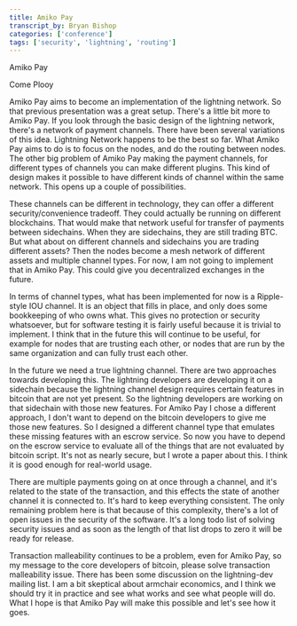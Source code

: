 ```yaml
---
title: Amiko Pay
transcript_by: Bryan Bishop
categories: ['conference']
tags: ['security', 'lightning', 'routing']
---
```


Amiko Pay

Come Plooy

Amiko Pay aims to become an implementation of the lightning network. So that previous presentation was a great setup. There's a little bit more to Amiko Pay. If you look through the basic design of the lightning network, there's a network of payment channels. There have been several variations of this idea. Lightning Network happens to be the best so far. What Amiko Pay aims to do is to focus on the nodes, and do the routing between nodes. The other big problem of Amiko Pay making the payment channels, for different types of channels you can make different plugins. This kind of design makes it possible to have different kinds of channel within the same network. This opens up a couple of possibilities.

These channels can be different in technology, they can offer a different security/convenience tradeoff. They could actually be running on different blockchains. That would make that network useful for transfer of payments between sidechains. When they are sidechains, they are still trading BTC. But what about on different channels and sidechains you are trading different assets? Then the nodes become a mesh network of different assets and multiple channel types. For now, I am not going to implement that in Amiko Pay. This could give you decentralized exchanges in the future.

In terms of channel types, what has been implemented for now is a Ripple-style IOU channel. It is an object that fills in place, and only does some bookkeeping of who owns what. This gives no protection or security whatsoever, but for software testing it is fairly useful because it is trivial to implement. I think that in the future this will continue to be useful, for example for nodes that are trusting each other, or nodes that are run by the same organization and can fully trust each other.

In the future we need a true lightning channel. There are two approaches towards developing this. The lightning developers are developing it on a sidechain because the lightning channel design requires certain features in bitcoin that are not yet present. So the lightning developers are working on that sidechain with those new features. For Amiko Pay I chose a different approach, I don't want to depend on the bitcoin developers to give me those new features. So I designed a different channel type that emulates these missing features with an escrow service. So now you have to depend on the escrow service to evaluate all of the things that are not evaluated by bitcoin script. It's not as nearly secure, but I wrote a paper about this. I think it is good enough for real-world usage.

There are multiple payments going on at once through a channel, and it's related to the state of the transaction, and this effects the state of another channel it is connected to. It's hard to keep everything consistent. The only remaining problem here is that because of this complexity, there's a lot of open issues in the security of the software. It's a long todo list of solving security issues and as soon as the length of that list drops to zero it will be ready for release.

Transaction malleability continues to be a problem, even for Amiko Pay, so my message to the core developers of bitcoin, please solve transaction malleability issue. There has been some discussion on the lightning-dev mailing list. I am a bit skeptical about armchair economics, and I think we should try it in practice and see what works and see what people will do. What I hope is that Amiko Pay will make this possible and let's see how it goes.
